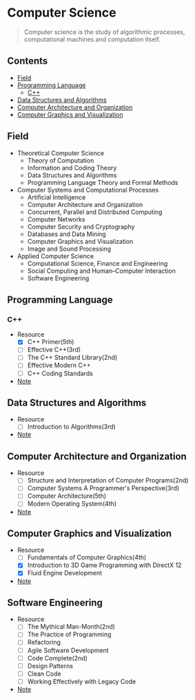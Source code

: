 # Computer Science

> Computer science is the study of algorithmic processes, computational machines and
> computation itself.

## Contents

- [Field](#Field)
- [Programming Language](#Programming-Language) 
    - [C++](#c) 
- [Data Structures and Algorithms](#Data-Structures-and-Algorithms)
- [Computer Architecture and Organization](#Computer-Architecture-and-Organization)
- [Computer Graphics and Visualization](#Computer-Graphics-and-Visualization)

## Field

- Theoretical Computer Science
    - Theory of Computation
    - Information and Coding Theory
    - Data Structures and Algorithms
    - Programming Language Theory and Formal Methods
- Computer Systems and Computational Processes
    - Artificial Intelligence
    - Computer Architecture and Organization
    - Concurrent, Parallel and Distributed Computing
    - Computer Networks
    - Computer Security and Cryptography
    - Databases and Data Mining
    - Computer Graphics and Visualization
    - Image and Sound Processing
- Applied Computer Science
    - Computational Science, Finance and Engineering
    - Social Computing and Human–Computer Interaction
    - Software Engineering

## Programming Language

### C++

- Resource
    - [x] C++ Primer(5th)
    - [ ] Effective C++(3rd)
    - [ ] The C++ Standard Library(2nd)
    - [ ] Effective Modern C++
    - [ ] C++ Coding Standards
- [Note](C%2B%2B.md)

## Data Structures and Algorithms

- Resource
    - [ ] Introduction to Algorithms(3rd)
- [Note](Data%20Structures%20and%20Algorithms.md)

## Computer Architecture and Organization

- Resource
    - [ ] Structure and Interpretation of Computer Programs(2nd)
    - [ ] Computer Systems A Programmer's Perspective(3rd)
    - [ ] Computer Architecture(5th)
    - [ ] Modern Operating System(4th)
- [Note]()

## Computer Graphics and Visualization

- Resource
    - [ ] Fundamentals of Computer Graphics(4th)
    - [x] Introduction to 3D Game Programming with DirectX 12
    - [x] Fluid Engine Development
- [Note]()

## Software Engineering

- Resource
    - [ ] The Mythical Man-Month(2nd)
    - [ ] The Practice of Programming
    - [ ] Refactoring
    - [ ] Agile Software Development
    - [ ] Code Complete(2nd)
    - [ ] Design Patterns
    - [ ] Clean Code
    - [ ] Working Effectively with Legacy Code
- [Note]() 

